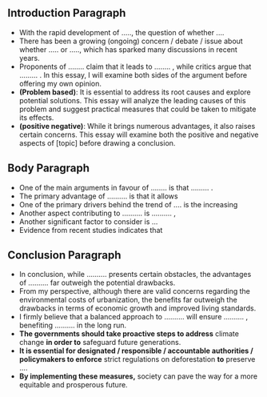 ## Introduction Paragraph

- With the rapid development of ....., the question of whether ....
- There has been a growing (ongoing) concern / debate / issue about whether ..... or ....., which has sparked many discussions in recent years.
- Proponents of ........ claim that it leads to ........ , while critics argue that ......... . In this essay, I will examine both sides of the argument before offering my own opinion.
- **(Problem based)**: It is essential to address its root causes and explore potential solutions. This essay will analyze the leading causes of this problem and suggest practical measures that could be taken to mitigate its effects.
- **(positive negative)**: While it brings numerous advantages, it also raises certain concerns. This essay will examine both the positive and negative aspects of [topic] before drawing a conclusion.


## Body Paragraph
- One of the main arguments in favour of ........ is that ......... .
- The primary advantage of .......... is that it allows
- One of the primary drivers behind the trend of .... is the increasing
- Another aspect contributing to .......... is .......... ,
- Another significant factor to consider is ...
- Evidence from recent studies indicates that


## Conclusion Paragraph

- In conclusion, while .......... presents certain obstacles, the advantages of .......... far outweigh the potential drawbacks.
- From my perspective, although there are valid concerns regarding the environmental costs of urbanization, the benefits far outweigh the drawbacks in terms of economic growth and improved living standards.
- I firmly believe that a balanced approach to .......... will ensure .......... , benefiting .......... in the long run.
- **The governments should take proactive steps to address** climate change **in order to** safeguard future generations.
- **It is essential for designated / responsible / accountable authorities / policymakers to enforce** strict regulations on deforestation **to** preserve ....
- **By implementing these measures,** society can pave the way for a more equitable and prosperous future.
